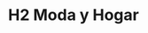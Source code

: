 ---
title: "H2 Moda y Hogar"
url: /lalcudia/h2-moda-y-hogar-avinguda-de-carlet/
shop: Eisenwaren
---